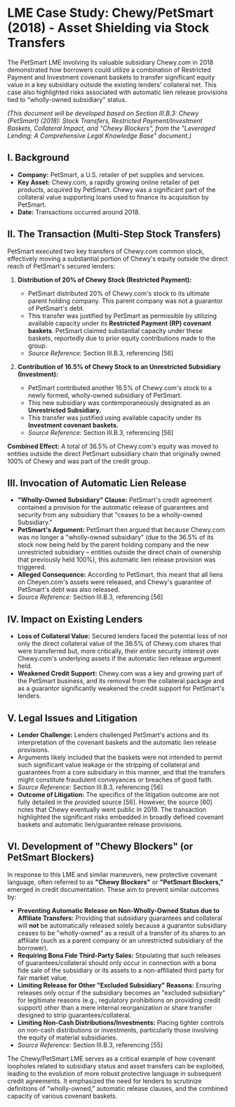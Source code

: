 # LME Case Study: Chewy/PetSmart (2018) - Asset Shielding via Stock Transfers

The PetSmart LME involving its valuable subsidiary Chewy.com in 2018 demonstrated how borrowers could utilize a combination of Restricted Payment and Investment covenant baskets to transfer significant equity value in a key subsidiary outside the existing lenders' collateral net. This case also highlighted risks associated with automatic lien release provisions tied to "wholly-owned subsidiary" status.

*(This document will be developed based on Section III.B.3: Chewy (PetSmart) (2018): Stock Transfers, Restricted Payment/Investment Baskets, Collateral Impact, and "Chewy Blockers", from the "Leveraged Lending: A Comprehensive Legal Knowledge Base" document.)*

## I. Background

*   **Company:** PetSmart, a U.S. retailer of pet supplies and services.
*   **Key Asset:** Chewy.com, a rapidly growing online retailer of pet products, acquired by PetSmart. Chewy was a significant part of the collateral value supporting loans used to finance its acquisition by PetSmart.
*   **Date:** Transactions occurred around 2018.

## II. The Transaction (Multi-Step Stock Transfers)

PetSmart executed two key transfers of Chewy.com common stock, effectively moving a substantial portion of Chewy's equity outside the direct reach of PetSmart's secured lenders:

1.  **Distribution of 20% of Chewy Stock (Restricted Payment):**
    *   PetSmart distributed 20% of Chewy.com's stock to its ultimate parent holding company. This parent company was not a guarantor of PetSmart's debt.
    *   This transfer was justified by PetSmart as permissible by utilizing available capacity under its **Restricted Payment (RP) covenant baskets**. PetSmart claimed substantial capacity under these baskets, reportedly due to prior equity contributions made to the group.
    *   *Source Reference:* Section III.B.3, referencing [56]

2.  **Contribution of 16.5% of Chewy Stock to an Unrestricted Subsidiary (Investment):**
    *   PetSmart contributed another 16.5% of Chewy.com's stock to a newly formed, wholly-owned subsidiary of PetSmart.
    *   This new subsidiary was contemporaneously designated as an **Unrestricted Subsidiary.**
    *   This transfer was justified using available capacity under its **Investment covenant baskets.**
    *   *Source Reference:* Section III.B.3, referencing [56]

**Combined Effect:** A total of 36.5% of Chewy.com's equity was moved to entities outside the direct PetSmart subsidiary chain that originally owned 100% of Chewy and was part of the credit group.

## III. Invocation of Automatic Lien Release

*   **"Wholly-Owned Subsidiary" Clause:** PetSmart's credit agreement contained a provision for the automatic release of guarantees and security from any subsidiary that "ceases to be a wholly-owned Subsidiary."
*   **PetSmart's Argument:** PetSmart then argued that because Chewy.com was no longer a "wholly-owned subsidiary" (due to the 36.5% of its stock now being held by the parent holding company and the new unrestricted subsidiary – entities outside the direct chain of ownership that previously held 100%), this automatic lien release provision was triggered.
*   **Alleged Consequence:** According to PetSmart, this meant that all liens on Cheyen.com's assets were released, and Chewy's guarantee of PetSmart's debt was also released.
*   *Source Reference:* Section III.B.3, referencing [56]

## IV. Impact on Existing Lenders

*   **Loss of Collateral Value:** Secured lenders faced the potential loss of not only the direct collateral value of the 36.5% of Chewy.com shares that were transferred but, more critically, their entire security interest over Chewy.com's underlying assets if the automatic lien release argument held.
*   **Weakened Credit Support:** Chewy.com was a key and growing part of the PetSmart business, and its removal from the collateral package and as a guarantor significantly weakened the credit support for PetSmart's lenders.

## V. Legal Issues and Litigation

*   **Lender Challenge:** Lenders challenged PetSmart's actions and its interpretation of the covenant baskets and the automatic lien release provisions.
*   Arguments likely included that the baskets were not intended to permit such significant value leakage or the stripping of collateral and guarantees from a core subsidiary in this manner, and that the transfers might constitute fraudulent conveyances or breaches of good faith.
*   *Source Reference:* Section III.B.3, referencing [56]
*   **Outcome of Litigation:** The specifics of the litigation outcome are not fully detailed in the provided source [56]. However, the source [60] notes that Chewy eventually went public in 2019. The transaction highlighted the significant risks embedded in broadly defined covenant baskets and automatic lien/guarantee release provisions.

## VI. Development of "Chewy Blockers" (or PetSmart Blockers)

In response to this LME and similar maneuvers, new protective covenant language, often referred to as **"Chewy Blockers"** or **"PetSmart Blockers,"** emerged in credit documentation. These aim to prevent similar outcomes by:

*   **Preventing Automatic Release on Non-Wholly-Owned Status due to Affiliate Transfers:** Providing that subsidiary guarantees and collateral will **not** be automatically released solely because a guarantor subsidiary ceases to be "wholly-owned" as a result of a transfer of its shares to an affiliate (such as a parent company or an unrestricted subsidiary of the borrower).
*   **Requiring Bona Fide Third-Party Sales:** Stipulating that such releases of guarantees/collateral should only occur in connection with a bona fide sale of the subsidiary or its assets to a non-affiliated third party for fair market value.
*   **Limiting Release for Other "Excluded Subsidiary" Reasons:** Ensuring releases only occur if the subsidiary becomes an "excluded subsidiary" for legitimate reasons (e.g., regulatory prohibitions on providing credit support) other than a mere internal reorganization or share transfer designed to strip guarantees/collateral.
*   **Limiting Non-Cash Distributions/Investments:** Placing tighter controls on non-cash distributions or investments, particularly those involving the equity of material subsidiaries.
*   *Source Reference:* Section III.B.3, referencing [55]

The Chewy/PetSmart LME serves as a critical example of how covenant loopholes related to subsidiary status and asset transfers can be exploited, leading to the evolution of more robust protective language in subsequent credit agreements. It emphasized the need for lenders to scrutinize definitions of "wholly-owned," automatic release clauses, and the combined capacity of various covenant baskets.

